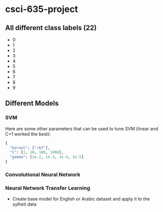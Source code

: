 # csci-635-project

## All different class labels (22)
- 0
- 1
- 2
- 3
- 4
- 5
- 6
- 7
- 8
- 9

## Different Models

### SVM 
Here are some other parameters that can be used to tune SVM (linear and C=1 worked the best):

```py
{
  "kernel": ["rbf"],
  "C": [1, 10, 100, 1000],
  "gamma": [1e-2, 1e-3, 1e-4, 1e-5]
}
```

### Convolutional Neural Network

### Neural Network Transfer Learning
- Create base model for English or Arabic dataset and apply it to the sylheti data
